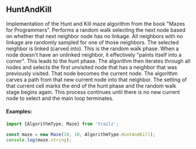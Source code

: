 <a name="module_HuntAndKill"></a>

## HuntAndKill
Implementation of the Hunt and Kill maze algorithm from the book
"Mazes for Programmers".  Performs a random walk selecting the next node
based on whether that next neighbor node has no linkage.  All neighbors with
no linkage are randomly sampled for one of those neighbors.  The selected
neighbor is linked (carved into).  This is the random walk phase.  When a
node doesn't have an unlinked neighbor, it effectively "paints itself into a
corner".  This leads to the hunt phase.  The algorithm then iterates
through all nodes and selects the first unvisited node that has a
neighbor that was previously visited.  That node becomes the current node.
The algorithm carves a path from that new current node into that neighbor.
The setting of that current cell marks the end of the hunt phase and the
random walk stage begins again.  This process continues until there is
no new current node to select and the main loop terminates.

#### Examples:

```javascript
import {AlgorithmType, Maze} from 'trailz';

const maze = new Maze(10, 10, AlgorithmType.HuntAndKill);
console.log(maze.string);
```


